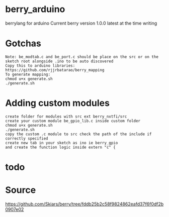 # berry_arduino
berrylang for arduino
Current berry version 1.0.0 latest at the time writing

# Gotchas
```
Note: be_modtab.c and be_port.c should be place on the src or on the sketch root alongside .ino to be auto discovered
Copy this to arduino libraries:
https://github.com/rjjrbatarao/berry_mapping
To generate mapping:
chmod u+x generate.sh
./generate.sh
```

# Adding custom modules
```
create folder for modules with src ext berry_nxtfi/src
create your custom module be_gpio_lib.c inside custom folder
chmod u+x generate.sh
./generate.sh
copy the custom .c module to src check the path of the include if correctly specified
create new tab in your sketch as ino ie berry_gpio
and create the function logic inside extern "c" {
```

# todo 

# Source
https://github.com/Skiars/berry/tree/fddb25b2c58f9824862eafd37f6f0df2b0907e02
